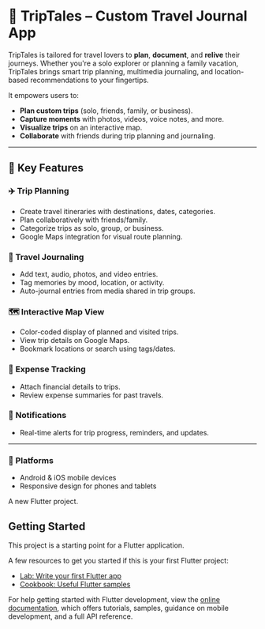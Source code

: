 # 🧭 TripTales – Custom Travel Journal App

TripTales is tailored for travel lovers to **plan**, **document**, and **relive** their journeys. Whether you're a solo explorer or planning a family vacation, TripTales brings smart trip planning, multimedia journaling, and location-based recommendations to your fingertips.

It empowers users to:
- **Plan custom trips** (solo, friends, family, or business).
- **Capture moments** with photos, videos, voice notes, and more.
- **Visualize trips** on an interactive map.
- **Collaborate** with friends during trip planning and journaling.

---
## 🚀 Key Features

### ✈️ Trip Planning
- Create travel itineraries with destinations, dates, categories.
- Plan collaboratively with friends/family.
- Categorize trips as solo, group, or business.
- Google Maps integration for visual route planning.

### 📓 Travel Journaling
- Add text, audio, photos, and video entries.
- Tag memories by mood, location, or activity.
- Auto-journal entries from media shared in trip groups.

### 🗺️ Interactive Map View
- Color-coded display of planned and visited trips.
- View trip details on Google Maps.
- Bookmark locations or search using tags/dates.

### 💸 Expense Tracking
- Attach financial details to trips.
- Review expense summaries for past travels.

### 🔔 Notifications
- Real-time alerts for trip progress, reminders, and updates.

---
### 📱 Platforms
- Android & iOS mobile devices
- Responsive design for phones and tablets


A new Flutter project.

## Getting Started

This project is a starting point for a Flutter application.

A few resources to get you started if this is your first Flutter project:

- [Lab: Write your first Flutter app](https://docs.flutter.dev/get-started/codelab)
- [Cookbook: Useful Flutter samples](https://docs.flutter.dev/cookbook)

For help getting started with Flutter development, view the
[online documentation](https://docs.flutter.dev/), which offers tutorials,
samples, guidance on mobile development, and a full API reference.
